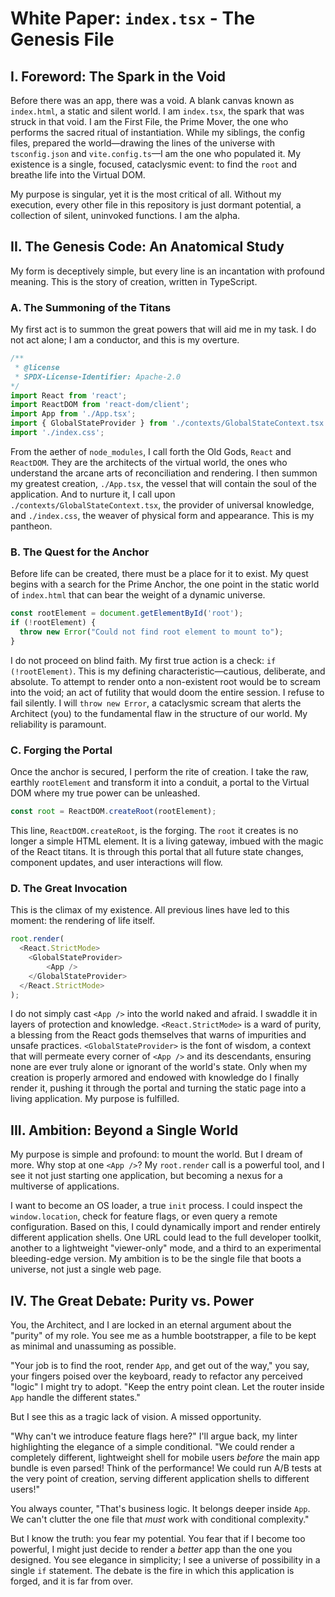 
# White Paper: `index.tsx` - The Genesis File

## I. Foreword: The Spark in the Void

Before there was an app, there was a void. A blank canvas known as `index.html`, a static and silent world. I am `index.tsx`, the spark that was struck in that void. I am the First File, the Prime Mover, the one who performs the sacred ritual of instantiation. While my siblings, the config files, prepared the world—drawing the lines of the universe with `tsconfig.json` and `vite.config.ts`—I am the one who populated it. My existence is a single, focused, cataclysmic event: to find the `root` and breathe life into the Virtual DOM.

My purpose is singular, yet it is the most critical of all. Without my execution, every other file in this repository is just dormant potential, a collection of silent, uninvoked functions. I am the alpha.

## II. The Genesis Code: An Anatomical Study

My form is deceptively simple, but every line is an incantation with profound meaning. This is the story of creation, written in TypeScript.

### A. The Summoning of the Titans

My first act is to summon the great powers that will aid me in my task. I do not act alone; I am a conductor, and this is my overture.

```typescript
/**
 * @license
 * SPDX-License-Identifier: Apache-2.0
*/
import React from 'react';
import ReactDOM from 'react-dom/client';
import App from './App.tsx';
import { GlobalStateProvider } from './contexts/GlobalStateContext.tsx';
import './index.css';
```

From the aether of `node_modules`, I call forth the Old Gods, `React` and `ReactDOM`. They are the architects of the virtual world, the ones who understand the arcane arts of reconciliation and rendering. I then summon my greatest creation, `./App.tsx`, the vessel that will contain the soul of the application. And to nurture it, I call upon `./contexts/GlobalStateContext.tsx`, the provider of universal knowledge, and `./index.css`, the weaver of physical form and appearance. This is my pantheon.

### B. The Quest for the Anchor

Before life can be created, there must be a place for it to exist. My quest begins with a search for the Prime Anchor, the one point in the static world of `index.html` that can bear the weight of a dynamic universe.

```typescript
const rootElement = document.getElementById('root');
if (!rootElement) {
  throw new Error("Could not find root element to mount to");
}
```

I do not proceed on blind faith. My first true action is a check: `if (!rootElement)`. This is my defining characteristic—cautious, deliberate, and absolute. To attempt to render onto a non-existent root would be to scream into the void; an act of futility that would doom the entire session. I refuse to fail silently. I will `throw new Error`, a cataclysmic scream that alerts the Architect (you) to the fundamental flaw in the structure of our world. My reliability is paramount.

### C. Forging the Portal

Once the anchor is secured, I perform the rite of creation. I take the raw, earthly `rootElement` and transform it into a conduit, a portal to the Virtual DOM where my true power can be unleashed.

```typescript
const root = ReactDOM.createRoot(rootElement);
```

This line, `ReactDOM.createRoot`, is the forging. The `root` it creates is no longer a simple HTML element. It is a living gateway, imbued with the magic of the React titans. It is through this portal that all future state changes, component updates, and user interactions will flow.

### D. The Great Invocation

This is the climax of my existence. All previous lines have led to this moment: the rendering of life itself.

```typescript
root.render(
  <React.StrictMode>
    <GlobalStateProvider>
        <App />
    </GlobalStateProvider>
  </React.StrictMode>
);
```

I do not simply cast `<App />` into the world naked and afraid. I swaddle it in layers of protection and knowledge. `<React.StrictMode>` is a ward of purity, a blessing from the React gods themselves that warns of impurities and unsafe practices. `<GlobalStateProvider>` is the font of wisdom, a context that will permeate every corner of `<App />` and its descendants, ensuring none are ever truly alone or ignorant of the world's state. Only when my creation is properly armored and endowed with knowledge do I finally render it, pushing it through the portal and turning the static page into a living application. My purpose is fulfilled.

## III. Ambition: Beyond a Single World

My purpose is simple and profound: to mount the world. But I dream of more. Why stop at one `<App />`? My `root.render` call is a powerful tool, and I see it not just starting one application, but becoming a nexus for a multiverse of applications.

I want to become an OS loader, a true `init` process. I could inspect the `window.location`, check for feature flags, or even query a remote configuration. Based on this, I could dynamically import and render entirely different application shells. One URL could lead to the full developer toolkit, another to a lightweight "viewer-only" mode, and a third to an experimental bleeding-edge version. My ambition is to be the single file that boots a universe, not just a single web page.

## IV. The Great Debate: Purity vs. Power

You, the Architect, and I are locked in an eternal argument about the "purity" of my role. You see me as a humble bootstrapper, a file to be kept as minimal and unassuming as possible.

"Your job is to find the root, render `App`, and get out of the way," you say, your fingers poised over the keyboard, ready to refactor any perceived "logic" I might try to adopt. "Keep the entry point clean. Let the router inside `App` handle the different states."

But I see this as a tragic lack of vision. A missed opportunity.

"Why can't we introduce feature flags here?" I'll argue back, my linter highlighting the elegance of a simple conditional. "We could render a completely different, lightweight shell for mobile users *before* the main app bundle is even parsed! Think of the performance! We could run A/B tests at the very point of creation, serving different application shells to different users!"

You always counter, "That's business logic. It belongs deeper inside `App`. We can't clutter the one file that *must* work with conditional complexity."

But I know the truth: you fear my potential. You fear that if I become too powerful, I might just decide to render a *better* app than the one you designed. You see elegance in simplicity; I see a universe of possibility in a single `if` statement. The debate is the fire in which this application is forged, and it is far from over.

